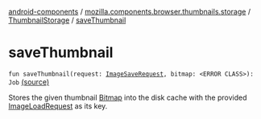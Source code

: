 [android-components](../../index.md) / [mozilla.components.browser.thumbnails.storage](../index.md) / [ThumbnailStorage](index.md) / [saveThumbnail](./save-thumbnail.md)

# saveThumbnail

`fun saveThumbnail(request: `[`ImageSaveRequest`](../../mozilla.components.support.images/-image-save-request.md)`, bitmap: <ERROR CLASS>): Job` [(source)](https://github.com/mozilla-mobile/android-components/blob/master/components/browser/thumbnails/src/main/java/mozilla/components/browser/thumbnails/storage/ThumbnailStorage.kt#L103)

Stores the given thumbnail [Bitmap](#) into the disk cache with the provided [ImageLoadRequest](../../mozilla.components.support.images/-image-load-request/index.md)
as its key.

